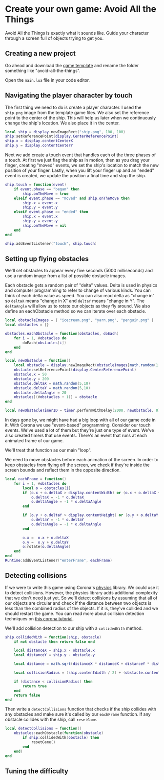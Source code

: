 # Create your own game: Avoid All the Things

Avoid All the Things is exactly what it sounds like. Guide your character
through a screen full of objects trying to get you.

## Creating a new project

Go ahead and download the [game template][template] and rename the folder
something like "avoid-all-the-things".

Open the `main.lua` file in your code editor.

## Navigating the player character by touch

The first thing we need to do is create a player character. I used the
`ship.png` image from the template game files. We also set the reference point
to the center of the ship. This will help us later when we continuously change
the ship's location. We also place it in the center.

```lua
local ship = display.newImageRect("ship.png", 100, 100)
ship:setReferencePoint(display.CenterReferencePoint)
ship.x = display.contentCenterX
ship.y = display.contentCenterY
```

Next we add create a touch event that handles each of the three phases of a
touch. At first we just flag the ship as in motion, then as you drag your
finger, creating "moved" events, we set the ship's location to match the new
position of your finger. Lastly, when you lift your finger up and an "ended"
event is created, we update the position a final time and stop the ship.

```lua
ship.touch = function(event)
	if event.phase == "began" then
		ship.onTheMove = true
	elseif event.phase == "moved" and ship.onTheMove then
		ship.x = event.x
		ship.y = event.y
	elseif event.phase == "ended" then
		ship.x = event.x
		ship.y = event.y
		ship.onTheMove = nil
	end
end

ship:addEventListener("touch", ship.touch)
```

## Setting up flying obstacles

We'll set obstacles to appear every five seconds (5000 milliseconds) and use a
random image from a list of possible obstacle images.

Each obstacle gets a random pair of "delta" values. Delta is used in physics and
computer programming to refer to change of various kinds. You can think of each
delta value as speed. You can also read delta as "change in" so `deltaX` means
"change in X" and `deltaY` means "change in Y". The `deltaAngle` will allow us
to rotate our objects as they fly around. We also define an eachObstacle method
so we can iterate over each obstacle.

```lua
local obstacleImages = { "icecream.png", "yarn.png", "penguin.png" }
local obstacles = {}

obstacles.eachObstacle = function(obstacles, doEach)
	for i = 1, #obstacles do
		doEach(obstacles[i])
	end
end

local newObstacle = function()
	local obstacle = display.newImageRect(obstacleImages[math.random(1, #obstacleImages)], 50, 50)
	obstacle:setReferencePoint(display.CenterReferencePoint)
	obstacle.x = 50
	obstacle.y = 200
	obstacle.deltaX = math.random(5,10)
	obstacle.deltaY = math.random(5,10)
	obstacle.deltaAngle = 20
	obstacles[(#obstacles + 1)] = obstacle
end

local newObstacleTimerID = timer.performWithDelay(2000, newObstacle, 0)
```

In days gone by, we might have had a big loop with all of our game code in it.
With Corona we use "event-based" programming. Consider our touch events. We've
used a lot of them but they're just one type of event. We've also created timers
that use events. There's an event that runs at each animated frame of our game.

We'll treat that function as our main "loop".

We need to move obstacles before each animation of the screen. In order to keep
obstacles from flying off the screen, we check if they're inside the screen
bounds and reflect them in the opposite direction.

```lua
local eachFrame = function()
	for i = 1, #obstacles do
		local o = obstacles[i]
		if (o.x + o.deltaX > display.contentWidth) or (o.x + o.deltaX < 0) then
			o.deltaX = -1 * o.deltaX
			o.deltaAngle = -1 * o.deltaAngle
		end

		if (o.y + o.deltaY > display.contentHeight) or (o.y + o.deltaY < 0) then
			o.deltaY = -1 * o.deltaY
			o.deltaAngle = -1 * o.deltaAngle
		end

		o.x =  o.x + o.deltaX
		o.y =  o.y + o.deltaY
		o:rotate(o.deltaAngle)
	end
end
Runtime:addEventListener("enterFrame", eachFrame)
```

## Detecting collisions

If we were to write this game using Corona's [physics][] library. We could use
it to detect collisions. However, the physics library adds additional complexity
that we don't need just yet. So we'll detect collisions by assuming that all of
our objects are circular and check if the distance between two objects is less
than the combined radius of the objects. If it is, they've collided and we
should restart the game. You can read more about collision detection techniques
on [this corona tutorial][corona collisions].


We'll add collision detection to our ship with a `collidedWith` method.

```lua
ship.collidedWith = function(ship, obstacle)
	if not obstacle then return false end

	local distanceX = ship.x - obstacle.x
	local distanceY = ship.y - obstacle.y

	local distance = math.sqrt(distanceX * distanceX + distanceY * distanceY)

	local collisionRadius = (ship.contentWidth / 2) + (obstacle.contentWidth / 2)

	if (distance < collisionRadius) then
		return true
	end
	return false
end
```

Then write a `detectCollisions` function that checks if the ship collides with
any obstacles and make sure it's called by our `eachFrame` function. If any
obstacle collides with the ship, call `resetGame`.

```lua
local detectCollisions = function()
	obstacles:eachObstacle(function(obstacle)
		if ship:collidedWith(obstacle) then
			resetGame()
		end
	end)
end
```

## Tuning the difficulty

[template]: https://github.com/CoderDojoSV/corona-game-template/archive/master.zip
[physics]: http://docs.coronalabs.com/api/library/physics/index.html
[corona collisions]: http://www.coronalabs.com/blog/2013/07/23/tutorial-non-physics-collision-detection/

